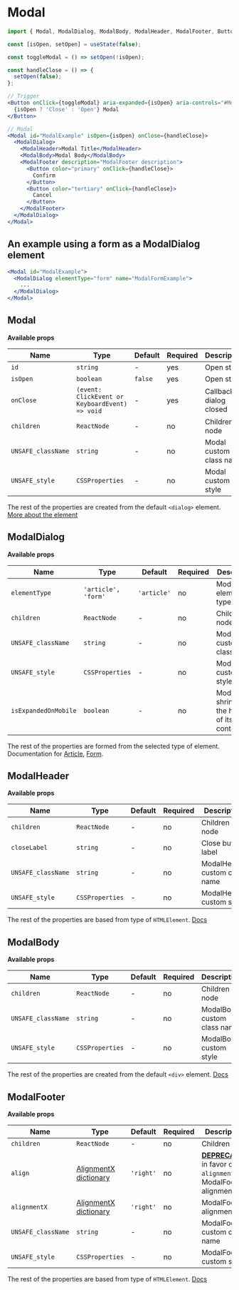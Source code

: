 # Modal

```jsx
import { Modal, ModalDialog, ModalBody, ModalHeader, ModalFooter, Button } from '@lmc-eu/spirit-web-react/components';
```

```jsx
const [isOpen, setOpen] = useState(false);

const toggleModal = () => setOpen(!isOpen);

const handleClose = () => {
  setOpen(false);
};

// Trigger
<Button onClick={toggleModal} aria-expanded={isOpen} aria-controls="#ModalExample">
  {isOpen ? 'Close' : 'Open'} Modal
</Button>

// Modal
<Modal id="ModalExample" isOpen={isOpen} onClose={handleClose}>
  <ModalDialog>
    <ModalHeader>Modal Title</ModalHeader>
    <ModalBody>Modal Body</ModalBody>
    <ModalFooter description="ModalFooter description">
      <Button color="primary" onClick={handleClose}>
        Confirm
      </Button>
      <Button color="tertiary" onClick={handleClose}>
        Cancel
      </Button>
    </ModalFooter>
  </ModalDialog>
</Modal>
```

## An example using a form as a ModalDialog element

```jsx
<Modal id="ModalExample">
  <ModalDialog elementType="form" name="ModalFormExample">
    ...
  </ModalDialog>
</Modal>
```

## Modal

**Available props**

| Name               | Type                                           | Default | Required | Description               |
| ------------------ | ---------------------------------------------- | ------- | -------- | ------------------------- |
| `id`               | `string`                                       | -       | yes      | Open state                |
| `isOpen`           | `boolean`                                      | `false` | yes      | Open state                |
| `onClose`          | `(event: ClickEvent or KeyboardEvent) => void` | -       | yes      | Callback on dialog closed |
| `children`         | `ReactNode`                                    | -       | no       | Children node             |
| `UNSAFE_className` | `string`                                       | -       | no       | Modal custom class name   |
| `UNSAFE_style`     | `CSSProperties`                                | -       | no       | Modal custom style        |

The rest of the properties are created from the default `<dialog>` element. [More about the element][DialogElementDocs]

## ModalDialog

**Available props**

| Name                 | Type                | Default     | Required | Description                                          |
| -------------------- | ------------------- | ----------- | -------- | ---------------------------------------------------- |
| `elementType`        | `'article', 'form'` | `'article'` | no       | ModalDialog element type                             |
| `children`           | `ReactNode`         | -           | no       | Children node                                        |
| `UNSAFE_className`   | `string`            | -           | no       | ModalDialog custom class name                        |
| `UNSAFE_style`       | `CSSProperties`     | -           | no       | ModalDialog custom style                             |
| `isExpandedOnMobile` | `boolean`           | -           | no       | ModalDialog shrinks to fit the height of its content |

The rest of the properties are formed from the selected type of element. Documentation for [Article][ArticleElementDocs], [Form][FormElementDocs].

## ModalHeader

**Available props**

| Name               | Type            | Default | Required | Description                   |
| ------------------ | --------------- | ------- | -------- | ----------------------------- |
| `children`         | `ReactNode`     | -       | no       | Children node                 |
| `closeLabel`       | `string`        | -       | no       | Close button label            |
| `UNSAFE_className` | `string`        | -       | no       | ModalHeader custom class name |
| `UNSAFE_style`     | `CSSProperties` | -       | no       | ModalHeader custom style      |

The rest of the properties are based from type of `HTMLElement`. [Docs][HTMLElementDocs]

## ModalBody

**Available props**

| Name               | Type            | Default | Required | Description                 |
| ------------------ | --------------- | ------- | -------- | --------------------------- |
| `children`         | `ReactNode`     | -       | no       | Children node               |
| `UNSAFE_className` | `string`        | -       | no       | ModalBody custom class name |
| `UNSAFE_style`     | `CSSProperties` | -       | no       | ModalBody custom style      |

The rest of the properties are created from the default `<div>` element. [Docs][DivElementDocs]

## ModalFooter

**Available props**

| Name               | Type                                          | Default   | Required | Description                                                                  |
| ------------------ | --------------------------------------------- | --------- | -------- | ---------------------------------------------------------------------------- |
| `children`         | `ReactNode`                                   | -         | no       | Children node                                                                |
| `align`            | [AlignmentX dictionary][dictionary-alignment] | `'right'` | no       | [**DEPRECATED**][deprecated] in favor of `alignmentX`; ModalFooter alignment |
| `alignmentX`       | [AlignmentX dictionary][dictionary-alignment] | `'right'` | no       | ModalFooter alignment                                                        |
| `UNSAFE_className` | `string`                                      | -         | no       | ModalFooter custom class name                                                |
| `UNSAFE_style`     | `CSSProperties`                               | -         | no       | ModalFooter custom style                                                     |

The rest of the properties are based from type of `HTMLElement`. [Docs][HTMLElementDocs]

[DialogElementDocs]: https://developer.mozilla.org/en-US/docs/Web/HTML/Element/dialog
[ArticleElementDocs]: https://developer.mozilla.org/en-US/docs/Web/HTML/Element/article
[FormElementDocs]: https://developer.mozilla.org/en-US/docs/Web/HTML/Element/form
[DivElementDocs]: https://developer.mozilla.org/en-US/docs/Web/HTML/Element/div
[HTMLElementDocs]: https://developer.mozilla.org/en-US/docs/Web/API/HTMLElement
[dictionary-alignment]: https://github.com/lmc-eu/spirit-design-system/blob/main/docs/DICTIONARIES.md#alignment
[deprecated]: https://github.com/lmc-eu/spirit-design-system/tree/main/packages/web-react/README.md#deprecations
